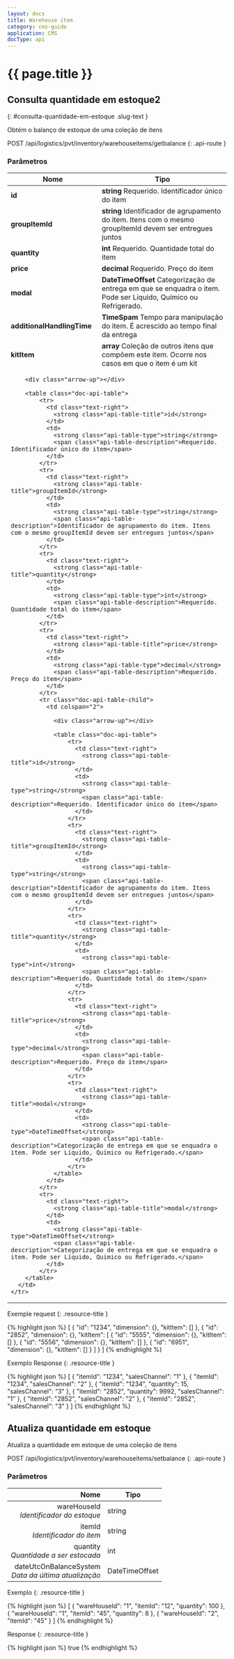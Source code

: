 ```yaml
---
layout: docs
title: Warehouse item
category: cms-guide
application: CMS
docType: api
---
```


<div class="api-container">


<div class="api-block">

<div class="api-description">

<h1 class="doc-title">{{ page.title }}</h1>     

</div>

</div>

<div class="api-block">

<div class="api-description">

## Consulta quantidade em estoque2
{: #consulta-quantidade-em-estoque .slug-text }

Obtém o balanço de estoque de uma coleção de itens

POST /api/logistics/pvt/inventory/warehouseitems/getbalance
{: .api-route }

### Parâmetros

<table class="doc-api-table">
  <thead>
    <tr>
      <th class="text-right">Nome</th>
      <th class="text-left">Tipo</th>
    </tr>
  </thead>
  <tbody>
    <tr>
      <td class="text-right">
        <strong class="api-table-title">id</strong>
      </td>
      <td>
        <strong class="api-table-type">string</strong>
        <span class="api-table-description">Requerido. Identificador único do item</span>
      </td>
    </tr>
    <tr>
      <td class="text-right">
        <strong class="api-table-title">groupItemId</strong>
      </td>
      <td>
        <strong class="api-table-type">string</strong>
        <span class="api-table-description">Identificador de agrupamento do item. Itens com o mesmo groupItemId devem ser entregues juntos</span>
      </td>
    </tr>
    <tr>
      <td class="text-right">
        <strong class="api-table-title">quantity</strong>
      </td>
      <td>
        <strong class="api-table-type">int</strong>
        <span class="api-table-description">Requerido. Quantidade total do item</span>
      </td>
    </tr>
    <tr>
      <td class="text-right">
        <strong class="api-table-title">price</strong>
      </td>
      <td>
        <strong class="api-table-type">decimal</strong>
        <span class="api-table-description">Requerido. Preço do item</span>
      </td>
    </tr>
    <tr>
      <td class="text-right">
        <strong class="api-table-title">modal</strong>
      </td>
      <td>
        <strong class="api-table-type">DateTimeOffset</strong>
        <span class="api-table-description">Categorização de entrega em que se enquadra o item. Pode ser Líquido, Químico ou Refrigerado.</span>
      </td>
    </tr>
    <tr>
      <td class="text-right">
        <strong class="api-table-title">additionalHandlingTime</strong>
      </td>
      <td>
        <strong class="api-table-type">TimeSpam</strong>
        <span class="api-table-description">Tempo para manipulação do item. É acrescido ao tempo final da entrega</span>
      </td>
    </tr>
    <tr>
      <td class="text-right">
        <strong class="api-table-title">kitItem</strong>
      </td>
      <td>
        <strong class="api-table-type">array</strong>
        <span class="api-table-description">Coleção de outros itens que compõem este item. Ocorre nos casos em que o item é um kit</span>
      </td>
    </tr>
    <tr class="doc-api-table-child">
      <td colspan="2">
        
        <div class="arrow-up"></div>
        
        <table class="doc-api-table">
            <tr>
              <td class="text-right">
                <strong class="api-table-title">id</strong>
              </td>
              <td>
                <strong class="api-table-type">string</strong>
                <span class="api-table-description">Requerido. Identificador único do item</span>
              </td>
            </tr>
            <tr>
              <td class="text-right">
                <strong class="api-table-title">groupItemId</strong>
              </td>
              <td>
                <strong class="api-table-type">string</strong>
                <span class="api-table-description">Identificador de agrupamento do item. Itens com o mesmo groupItemId devem ser entregues juntos</span>
              </td>
            </tr>
            <tr>
              <td class="text-right">
                <strong class="api-table-title">quantity</strong>
              </td>
              <td>
                <strong class="api-table-type">int</strong>
                <span class="api-table-description">Requerido. Quantidade total do item</span>
              </td>
            </tr>
            <tr>
              <td class="text-right">
                <strong class="api-table-title">price</strong>
              </td>
              <td>
                <strong class="api-table-type">decimal</strong>
                <span class="api-table-description">Requerido. Preço do item</span>
              </td>
            </tr>
            <tr class="doc-api-table-child">
              <td colspan="2">

                <div class="arrow-up"></div>

                <table class="doc-api-table">
                    <tr>
                      <td class="text-right">
                        <strong class="api-table-title">id</strong>
                      </td>
                      <td>
                        <strong class="api-table-type">string</strong>
                        <span class="api-table-description">Requerido. Identificador único do item</span>
                      </td>
                    </tr>
                    <tr>
                      <td class="text-right">
                        <strong class="api-table-title">groupItemId</strong>
                      </td>
                      <td>
                        <strong class="api-table-type">string</strong>
                        <span class="api-table-description">Identificador de agrupamento do item. Itens com o mesmo groupItemId devem ser entregues juntos</span>
                      </td>
                    </tr>
                    <tr>
                      <td class="text-right">
                        <strong class="api-table-title">quantity</strong>
                      </td>
                      <td>
                        <strong class="api-table-type">int</strong>
                        <span class="api-table-description">Requerido. Quantidade total do item</span>
                      </td>
                    </tr>
                    <tr>
                      <td class="text-right">
                        <strong class="api-table-title">price</strong>
                      </td>
                      <td>
                        <strong class="api-table-type">decimal</strong>
                        <span class="api-table-description">Requerido. Preço do item</span>
                      </td>
                    </tr>
                    <tr>
                      <td class="text-right">
                        <strong class="api-table-title">modal</strong>
                      </td>
                      <td>
                        <strong class="api-table-type">DateTimeOffset</strong>
                        <span class="api-table-description">Categorização de entrega em que se enquadra o item. Pode ser Líquido, Químico ou Refrigerado.</span>
                      </td>
                    </tr>
                </table>
              </td>
            </tr>
            <tr>
              <td class="text-right">
                <strong class="api-table-title">modal</strong>
              </td>
              <td>
                <strong class="api-table-type">DateTimeOffset</strong>
                <span class="api-table-description">Categorização de entrega em que se enquadra o item. Pode ser Líquido, Químico ou Refrigerado.</span>
              </td>
            </tr>
        </table>
      </td>
    </tr>
  </tbody>
</table> 
</div>

<div class="api-example">

Exemple request
{: .resource-title }

{% highlight json %}
[
  {
    "id": "1234",
    "dimension": {},
    "kitItem": []
  },
  {
    "id": "2852",
    "dimension": {},
    "kitItem": [
      {
        "id": "5555",
        "dimension": {},
        "kitItem": []
      },
      {
        "id": "5556",
        "dimension": {},
        "kitItem": []
      },
      {
        "id": "6951",
        "dimension": {},
        "kitItem": []
      }
    ]
  }
]
{% endhighlight %}

Exemplo Response
{: .resource-title }

{% highlight json %}
[
  {
    "itemId": "1234",
    "salesChannel": "1"
  },
  {
    "itemId": "1234",
    "salesChannel": "2"
  },
  {
    "itemId": "1234",
    "quantity": 15,
    "salesChannel": "3"
  },
  {
    "itemId": "2852",
    "quantity": 9992,
    "salesChannel": "1"
  },
  {
    "itemId": "2852",
    "salesChannel": "2"
  },
  {
    "itemId": "2852",
    "salesChannel": "3"
  }
]
{% endhighlight %}  

</div>

</div>

<div class="api-block">

<div class="api-description">

## Atualiza quantidade em estoque

Atualiza a quantidade em estoque de uma coleção de itens

POST /api/logistics/pvt/inventory/warehouseitems/setbalance
{: .api-route }

### Parâmetros

| Nome           | Tipo               |
| -------------:  |-------------- |
| wareHouseId  <br> *Identificador do estoque*  | string     |
| itemId <br> *Identificador do item*   | string      |
| quantity  <br> *Quantidade a ser estocada*  | int      |
| dateUtcOnBalanceSystem  <br> *Data da última atualização*   | DateTimeOffset      |    

</div>

<div class="api-example">

Exemplo
{: .resource-title }

{% highlight json %}
[
  {
    "wareHouseId": "1",
    "itemId": "12",
    "quantity": 100
  },
  {
    "wareHouseId": "1",
    "itemId": "45",
    "quantity": 8
  },
  {
    "wareHouseId": "2",
    "itemId": "45"
  }
]
{% endhighlight %}

Response
{: .resource-title }

{% highlight json %}
true
{% endhighlight %}    

</div>

</div>

</div>